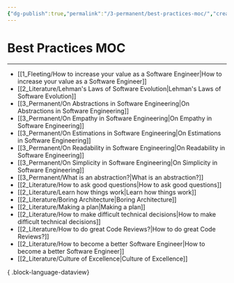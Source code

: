 ```yaml
---
{"dg-publish":true,"permalink":"/3-permanent/best-practices-moc/","created":"2023-08-01T08:03:31.918-05:00","updated":"2023-09-08T06:35:59.297-05:00"}
---
```


# Best Practices MOC
---
- [[1_Fleeting/How to increase your value as a Software Engineer\|How to increase your value as a Software Engineer]]
- [[2_Literature/Lehman's Laws of Software Evolution\|Lehman's Laws of Software Evolution]]
- [[3_Permanent/On Abstractions in Software Engineering\|On Abstractions in Software Engineering]]
- [[3_Permanent/On Empathy in Software Engineering\|On Empathy in Software Engineering]]
- [[3_Permanent/On Estimations in Software Engineering\|On Estimations in Software Engineering]]
- [[3_Permanent/On Readability in Software Engineering\|On Readability in Software Engineering]]
- [[3_Permanent/On Simplicity in Software Engineering\|On Simplicity in Software Engineering]]
- [[3_Permanent/What is an abstraction?\|What is an abstraction?]]
- [[2_Literature/How to ask good questions\|How to ask good questions]]
- [[2_Literature/Learn how things work\|Learn how things work]]
- [[2_Literature/Boring Architecture\|Boring Architecture]]
- [[2_Literature/Making a plan\|Making a plan]]
- [[2_Literature/How to make difficult technical decisions\|How to make difficult technical decisions]]
- [[2_Literature/How to do great Code Reviews?\|How to do great Code Reviews?]]
- [[2_Literature/How to become a better Software Engineer\|How to become a better Software Engineer]]
- [[2_Literature/Culture of Excellence\|Culture of Excellence]]

{ .block-language-dataview}